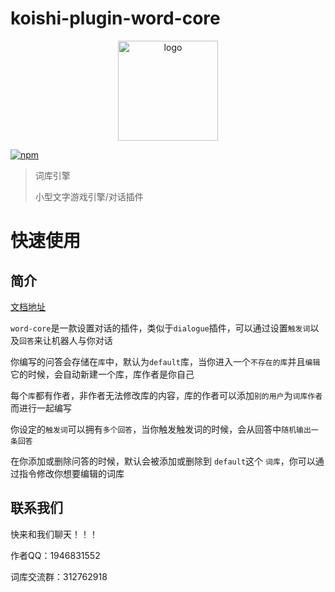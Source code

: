 # koishi-plugin-word-core

<div align="center">
  <a href="https://koishi.chat/" target="_blank">
    <img width="160" src="https://koishi.chat/logo.png" alt="logo">
  </a>
</div>

[![npm](https://img.shields.io/npm/v/koishi-plugin-word-core?style=flat-square)](https://www.npmjs.com/package/koishi-plugin-word-core)

> 词库引擎
>
> 小型文字游戏引擎/对话插件

# 快速使用

## 简介

[文档地址](https://docs.reifuu.icu/src/3.0/)

`word-core`是一款设置对话的插件，类似于`dialogue`插件，可以通过设置`触发词`以及`回答`来让机器人与你对话

你编写的问答会存储在`库`中，默认为`default`库，当你进入一个`不存在的库`并且`编辑`它的时候，会自动新建一个库，库作者是你自己

每个`库`都有作者，非作者无法修改库的内容，库的作者可以添加`别的用户`为`词库作者`而进行一起编写

你设定的`触发词`可以拥有`多个回答`，当你触发触发词的时候，会从回答中`随机输出一条回答`

在你添加或删除问答的时候，默认会被添加或删除到 `default`这个 `词库`，你可以通过指令修改你想要编辑的词库

## 联系我们

快来和我们聊天！！！

作者QQ：1946831552

词库交流群：312762918
